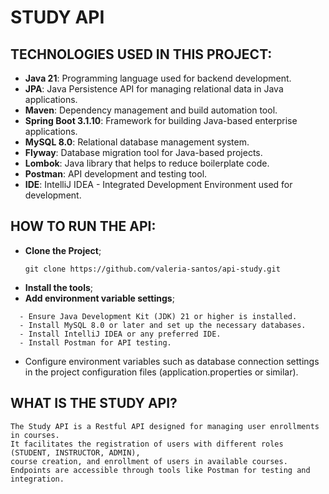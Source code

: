 # STUDY API

## TECHNOLOGIES USED IN THIS PROJECT:
- **Java 21**: Programming language used for backend development.
- **JPA**: Java Persistence API for managing relational data in Java applications.
- **Maven**: Dependency management and build automation tool.
- **Spring Boot 3.1.10**: Framework for building Java-based enterprise applications.
- **MySQL 8.0**: Relational database management system.
- **Flyway**: Database migration tool for Java-based projects.
- **Lombok**: Java library that helps to reduce boilerplate code.
- **Postman**: API development and testing tool.
- **IDE**: IntelliJ IDEA - Integrated Development Environment used for development.

## HOW TO RUN THE API:
- **Clone the Project**;
    ```
    git clone https://github.com/valeria-santos/api-study.git
    ```
- **Install the tools**;
- **Add environment variable settings**;
```
  - Ensure Java Development Kit (JDK) 21 or higher is installed.
  - Install MySQL 8.0 or later and set up the necessary databases.
  - Install IntelliJ IDEA or any preferred IDE.
  - Install Postman for API testing.
```
- Configure environment variables such as database connection settings in the project configuration files (application.properties or similar).

## WHAT IS THE STUDY API?
```
The Study API is a Restful API designed for managing user enrollments in courses.
It facilitates the registration of users with different roles (STUDENT, INSTRUCTOR, ADMIN),
course creation, and enrollment of users in available courses. 
Endpoints are accessible through tools like Postman for testing and integration.
```
